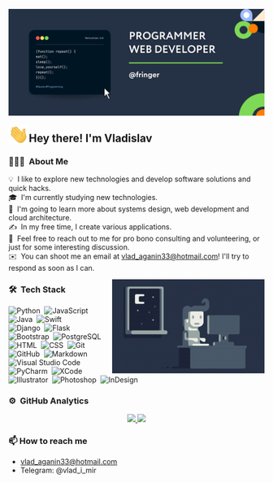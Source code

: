 ![Aganin Vladislav Banner](https://raw.githubusercontent.com/fringer2423/fringer2423/master/assets/banner.png)

<img alt="Night Coding" src="./assets/wave.gif" width='40' align="left"/><h2>Hey there! I'm Vladislav</h2>

### 👨🏻‍💻 &nbsp;About Me

💡 &nbsp;I like to explore new technologies and develop software solutions and quick hacks.\
🎓 &nbsp;I'm currently studying new technologies.\
🌱 &nbsp;I'm going to learn more about systems design, web development and cloud architecture.\
✍️ &nbsp;In my free time, I create various applications.\
💬 &nbsp;Feel free to reach out to me for pro bono consulting and volunteering, or just for some interesting discussion.\
✉️ &nbsp;You can shoot me an email at vlad_aganin33@hotmail.com! I'll try to respond as soon as I can.

<img alt="Night Coding" src="https://raw.githubusercontent.com/fringer2423/fringer2423/master/assets/Night-Coding.gif" align="right"/>

### 🛠 &nbsp;Tech Stack

![Python](https://img.shields.io/badge/-Python-05122A?style=flat&logo=python&color=253245)&nbsp;
![JavaScript](https://img.shields.io/badge/-JavaScript-05122A?style=flat&logo=javascript&color=253245)&nbsp;
![Java](https://img.shields.io/badge/-Java-05122A?style=flat&logo=Java&logoColor=FFA518&color=253245)&nbsp;
![Swift](https://img.shields.io/badge/-Swift-05122A?style=flat&logo=swift&color=253245)\
![Django](https://img.shields.io/badge/-Django-05122A?style=flat&logo=django&logoColor=092E20&color=253245)&nbsp;
![Flask](https://img.shields.io/badge/-Flask-05122A?style=flat&logo=flask&color=253245)&nbsp;
![Bootstrap](https://img.shields.io/badge/-Bootstrap-05122A?style=flat&logo=bootstrap&logoColor=563D7C&color=253245)&nbsp;
![PostgreSQL](https://img.shields.io/badge/-PostgreSQL-05122A?style=flat&logo=postgresql&color=253245)\
![HTML](https://img.shields.io/badge/-HTML-05122A?style=flat&logo=HTML5&color=253245)&nbsp;
![CSS](https://img.shields.io/badge/-CSS-05122A?style=flat&logo=CSS3&logoColor=1572B6&color=253245)&nbsp;
![Git](https://img.shields.io/badge/-Git-05122A?style=flat&logo=git&color=253245)&nbsp;
![GitHub](https://img.shields.io/badge/-GitHub-05122A?style=flat&logo=github&color=253245)&nbsp;
![Markdown](https://img.shields.io/badge/-Markdown-05122A?style=flat&logo=markdown&color=253245)\
![Visual Studio Code](https://img.shields.io/badge/-Visual%20Studio%20Code-05122A?style=flat&logo=visual-studio-code&logoColor=007ACC&color=253245)&nbsp;
![PyCharm](https://img.shields.io/badge/-PyCharm-05122A?style=flat&logo=pycharm&color=253245)&nbsp;
![XCode](https://img.shields.io/badge/-XCode-05122A?style=flat&logo=xcode&color=253245)\
![Illustrator](https://img.shields.io/badge/-Illustrator-05122A?style=flat&logo=adobe-illustrator&color=253245)&nbsp;
![Photoshop](https://img.shields.io/badge/-Photoshop-05122A?style=flat&logo=adobe-photoshop&color=253245)&nbsp;
![InDesign](https://img.shields.io/badge/-InDesign-05122A?style=flat&logo=adobe-indesign&color=253245)


### ⚙️ &nbsp;GitHub Analytics

<p align="center">
<a href="https://github.com/fringer2423">
  <img height="180em" src="https://github-readme-stats-eight-theta.vercel.app/api?username=fringer2423&show_icons=true&theme=default&include_all_commits=true&bg_color=253245&title_color=ffffff&text_color=ffffff&icon_color=7ed957&hide_border=true"/>
  <img height="180em" src="https://github-readme-stats-eight-theta.vercel.app/api/top-langs/?username=fringer2423&layout=compact&langs_count=8&theme=default&bg_color=253245&title_color=ffffff&text_color=ffffff&icon_color=7ed957&hide_border=true"/>
</a>
</p>

### 📫 How to reach me
 - vlad_aganin33@hotmail.com
 - Telegram: @vlad_i_mir
